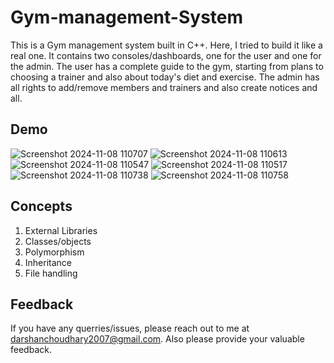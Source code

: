 # Gym-management-System
This is a Gym management system built in C++. Here, I tried to build it like a real one. It contains two consoles/dashboards, one for the user and one for the admin. The user has a complete guide to the gym, starting from plans to choosing a trainer and also about today's diet and exercise. The admin has all rights to add/remove members and trainers and also create notices and all.
## Demo
![Screenshot 2024-11-08 110707](https://github.com/user-attachments/assets/fed2f2a5-c6c0-4067-b482-b45e9bbed750)
![Screenshot 2024-11-08 110613](https://github.com/user-attachments/assets/553c3dff-008c-42f2-927e-8b792337df10)
![Screenshot 2024-11-08 110547](https://github.com/user-attachments/assets/0c7a406a-fb31-42be-9552-d715a785c8d2)
![Screenshot 2024-11-08 110517](https://github.com/user-attachments/assets/0e127167-7748-4283-9bfd-5039d50631dd)
![Screenshot 2024-11-08 110738](https://github.com/user-attachments/assets/e685b1c7-cbc8-48d0-80dd-af55647685db)
![Screenshot 2024-11-08 110758](https://github.com/user-attachments/assets/91184db5-b00a-42e2-8b2c-fb628f6956e1)
## Concepts 
1. External Libraries
2. Classes/objects
3. Polymorphism
4. Inheritance
5. File handling

## Feedback
If you have any querries/issues, please reach out to me at darshanchoudhary2007@gmail.com.
Also please provide your valuable feedback.
